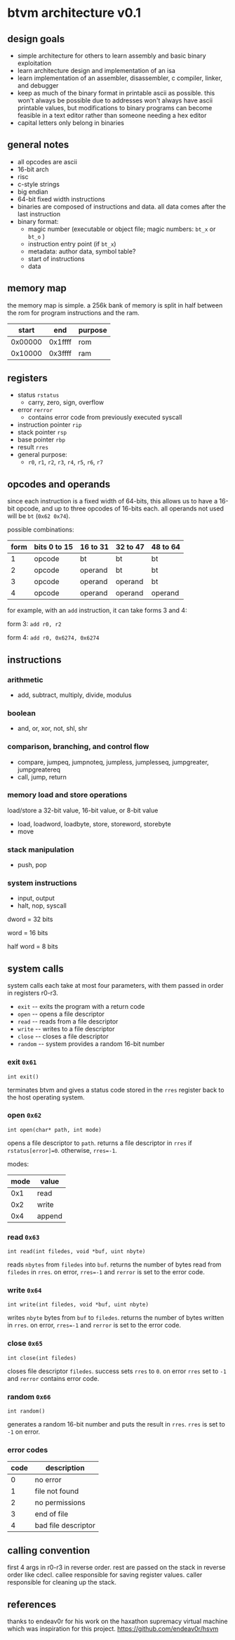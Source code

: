 # btvm architecture v0.1

## design goals

- simple architecture for others to learn assembly and basic binary exploitation
- learn architecture design and implementation of an isa
- learn implementation of an assembler, disassembler, c compiler, linker, and debugger
- keep as much of the binary format in printable ascii as possible. this won't always be possible due to addresses won't always have ascii printable values, but modifications to binary programs can become feasible in a text editor rather than someone needing a hex editor
- capital letters only belong in binaries

## general notes

- all opcodes are ascii
- 16-bit arch
- risc
- c-style strings
- big endian
- 64-bit fixed width instructions
- binaries are composed of instructions and data. all data comes after the last instruction
- binary format:
  - magic number (executable or object file; magic numbers: `bt_x` or `bt_o` )
  - instruction entry point (if `bt_x`)
  - metadata: author data, symbol table?
  - start of instructions
  - data

## memory map

the memory map is simple. a 256k bank of memory is split in half between the rom for program instructions and the ram.

| start   | end     | purpose |
| ------- | ------- | ------- |
| 0x00000 | 0x1ffff | rom     |
| 0x10000 | 0x3ffff | ram     |

## registers

- status `rstatus`
  - carry, zero, sign, overflow
- error `rerror`
  - contains error code from previously executed syscall
- instruction pointer `rip`
- stack pointer `rsp`
- base pointer `rbp`
- result `rres`
- general purpose:
  - `r0`, `r1`, `r2`, `r3`, `r4`, `r5`, `r6`, `r7`

## opcodes and operands

since each instruction is a fixed width of 64-bits, this allows us to have a 16-bit opcode,
and up to three opcodes of 16-bits each. all operands not used will be `bt` (`0x62 0x74`).

possible combinations:

| form | bits 0 to 15 | 16 to 31 | 32 to 47 | 48 to 64 |
| ---- | ------------ | -------- | -------- | -------- |
| 1    | opcode       | bt       | bt       | bt       |
| 2    | opcode       | operand  | bt       | bt       |
| 3    | opcode       | operand  | operand  | bt       |
| 4    | opcode       | operand  | operand  | operand  |

for example, with an `add` instruction, it can take forms 3 and 4:

form 3: `add r0, r2`

form 4: `add r0, 0x6274, 0x6274`

## instructions

### arithmetic

- add, subtract, multiply, divide, modulus

### boolean

- and, or, xor, not, shl, shr

### comparison, branching, and control flow

- compare, jumpeq, jumpnoteq, jumpless, jumplesseq, jumpgreater, jumpgreatereq
- call, jump, return

### memory load and store operations

load/store a 32-bit value, 16-bit value, or 8-bit value

- load, loadword, loadbyte, store, storeword, storebyte
- move

### stack manipulation

- push, pop

### system instructions

- input, output
- halt, nop, syscall

dword = 32 bits

word = 16 bits

half word = 8 bits

## system calls

system calls each take at most four parameters, with them passed in order in registers r0-r3.

- `exit` -- exits the program with a return code
- `open` -- opens a file descriptor
- `read` -- reads from a file descriptor
- `write` -- writes to a file descriptor
- `close` -- closes a file descriptor
- `random` -- system provides a random 16-bit number

### exit `0x61`

`int exit()`

terminates btvm and gives a status code stored in the `rres` register back to the host operating system.

### open `0x62`

`int open(char* path, int mode)`

opens a file descriptor to `path`. returns a file descriptor in `rres` if `rstatus[error]=0`. otherwise, `rres=-1`.

modes:

| mode | value  |
| ---- | ------ |
| 0x1  | read   |
| 0x2  | write  |
| 0x4  | append |

<!-- | 0x8  | binary mode | -->

### read `0x63`

`int read(int filedes, void *buf, uint nbyte)`

reads `nbytes` from `filedes` into `buf`. returns the number of bytes read from `filedes` in `rres`. on error, `rres=-1` and `rerror` is set to the error code.

### write `0x64`

`int write(int filedes, void *buf, uint nbyte)`

writes `nbyte` bytes from `buf` to `filedes`. returns the number of bytes written in `rres`. on error, `rres=-1` and `rerror` is set to the error code.

### close `0x65`

`int close(int filedes)`

closes file descriptor `filedes`. success sets `rres` to `0`. on error `rres` set to `-1` and `rerror` contains error code.

### random `0x66`

`int random()`

generates a random 16-bit number and puts the result in `rres`. `rres` is set to `-1` on error.

### error codes

| code | description         |
| ---- | ------------------- |
| 0    | no error            |
| 1    | file not found      |
| 2    | no permissions      |
| 3    | end of file         |
| 4    | bad file descriptor |

## calling convention

first 4 args in r0-r3 in reverse order. rest are passed on the stack in reverse order like cdecl. callee responsible for saving register values. caller responsible for cleaning up the stack.

## references

thanks to endeav0r for his work on the haxathon supremacy virtual machine which was inspiration for this project. https://github.com/endeav0r/hsvm
